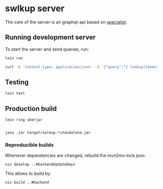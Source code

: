 # swlkup server

The core of the server is an graphql-api based on [specialist](https://github.com/ajk/specialist-server).

## Running development server

To start the server and send queries, run:

```bash
lein run

curl -H 'Content-type: application/json' -d '{"query":"{ lookup(token: \"T0p53cret\"){ ngo{name} supervisors {name_full} } }"}' http://localhost:4000/graphql
```

## Testing

```bash
lein test
```

## Production build

```
lein ring uberjar


java -jar target/swlkup-*standalone.jar
```

### Reproducible builds

Whenever dependencies are changed, rebuild the mvn2nix-lock.json:

```
nix develop ..#backendUpdateDeps
```

This allows to build by:

```
nix build ..#backend
```
